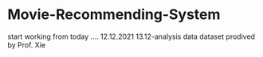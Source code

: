 # Movie-Recommending-System

start working from today .... 12.12.2021
13.12-analysis data
dataset prodived by Prof. Xie
